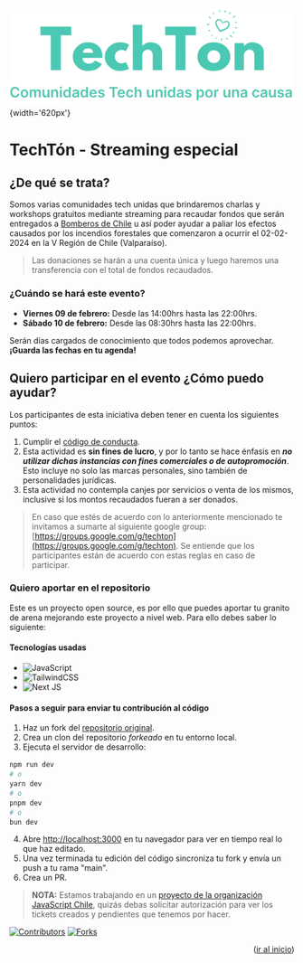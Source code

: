 <a name="readme-top"></a>

![Logo y slogan del evento](/public/logo_slogan_techton.webp){width='620px'}

# TechTón - Streaming especial

## ¿De qué se trata?

Somos varias comunidades tech unidas que brindaremos charlas y workshops gratuitos mediante streaming para recaudar fondos que serán entregados a [Bomberos de Chile](https://www.instagram.com/p/C243rhlsLsb/) u así poder ayudar a paliar los efectos causados por los incendios forestales que comenzaron a ocurrir el 02-02-2024 en la V Región de Chile (Valparaíso).

> Las donaciones se harán a una cuenta única y luego haremos una transferencia con el total de fondos recaudados.

### ¿Cuándo se hará este evento?

- **Viernes 09 de febrero:** Desde las 14:00hrs hasta las 22:00hrs.
- **Sábado 10 de febrero:** Desde las 08:30hrs hasta las 22:00hrs.

Serán días cargados de conocimiento que todos podemos aprovechar. **¡Guarda las fechas en tu agenda!**

## Quiero participar en el evento ¿Cómo puedo ayudar?

Los participantes de esta iniciativa deben tener en cuenta los siguientes puntos:

1. Cumplir el [código de conducta](https://github.com/jsconfcl/code_of_conduct).
2. Esta actividad es **sin fines de lucro**, y por lo tanto se hace énfasis en ***no utilizar dichas instancias con fines comerciales o de autopromoción***. Esto incluye no solo las marcas personales, sino también de personalidades jurídicas.
3. Esta actividad no contempla canjes por servicios o venta de los mismos, inclusive si los montos recaudados fueran a ser donados.

> En caso que estés de acuerdo con lo anteriormente mencionado te invitamos a sumarte al siguiente google group: [https://groups.google.com/g/techton](https://groups.google.com/g/techton). Se entiende que los participantes están de acuerdo con estas reglas en caso de participar.

### Quiero aportar en el repositorio

Este es un proyecto open source, es por ello que puedes aportar tu granito de arena mejorando este proyecto a nivel web. Para ello debes saber lo siguiente:

#### Tecnologías usadas

- ![JavaScript](https://img.shields.io/badge/javascript-%23323330.svg?style=for-the-badge&logo=javascript&logoColor=%23F7DF1E)
- ![TailwindCSS](https://img.shields.io/badge/tailwindcss-%2338B2AC.svg?style=for-the-badge&logo=tailwind-css&logoColor=white)
- ![Next JS](https://img.shields.io/badge/Next-black?style=for-the-badge&logo=next.js&logoColor=white)

#### Pasos a seguir para enviar tu contribución al código

1. Haz un fork del [repositorio original](https://github.com/JSConfCL/TechTon-landing).
2. Crea un clon del repositorio _forkeado_ en tu entorno local.
3. Ejecuta el servidor de desarrollo:

```bash
npm run dev
# o
yarn dev
# o
pnpm dev
# o
bun dev
```

4. Abre [http://localhost:3000](http://localhost:3000) en tu navegador para ver en tiempo real lo que haz editado.
5. Una vez terminada tu edición del código sincroniza tu fork y envía un push a tu rama "main".
6. Crea un PR.

> **NOTA:** Estamos trabajando en un [proyecto de la organización JavaScript Chile](https://github.com/orgs/JSConfCL/projects/9), quizás debas solicitar autorización para ver los tickets creados y pendientes que tenemos por hacer.

[![Contributors][contributors-shield]][contributors-url]
[![Forks][forks-shield]][forks-url]

<p align="right">(<a href="#readme-top">ir al inicio</a>)</p>

[contributors-shield]: https://img.shields.io/github/contributors/JSConfCL/TechTon-landing.svg?style=for-the-badge
[contributors-url]: https://github.com/JSConfCL/TechTon-landing/graphs/contributors
[forks-shield]: https://img.shields.io/github/forks/JSConfCL/TechTon-landing.svg?style=for-the-badge
[forks-url]: https://github.com/JSConfCL/TechTon-landing/forks